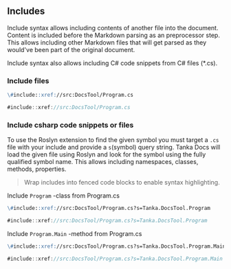 ## Includes

Include syntax allows including contents of another file into the document. Content
is included before the Markdown parsing as an preprocessor step. This allows including
other Markdown files that will get parsed as they would've been part of the original
document.

Include syntax also allows including C# code snippets from C# files (\*.cs).

### Include files

```markdown
\#include::xref://src:DocsTool/Program.cs
```

```csharp
#include::xref://src:DocsTool/Program.cs
```

### Include csharp code snippets or files

To use the Roslyn extension to find the given symbol you must target a `.cs` file
with your include and provide a `s`(symbol) query string. Tanka Docs will load the
given file using Roslyn and look for the symbol using the fully qualified symbol name.
This allows including namespaces, classes, methods, properties.

> Wrap includes into fenced code blocks to enable syntax highlighting.

Include `Program` -class from Program.cs

```markdown
\#include::xref://src:DocsTool/Program.cs?s=Tanka.DocsTool.Program
```

```csharp
#include::xref://src:DocsTool/Program.cs?s=Tanka.DocsTool.Program
```

Include `Program.Main` -method from Program.cs

```markdown
\#include::xref://src:DocsTool/Program.cs?s=Tanka.DocsTool.Program.Main
```

```csharp
#include::xref://src:DocsTool/Program.cs?s=Tanka.DocsTool.Program.Main
```
